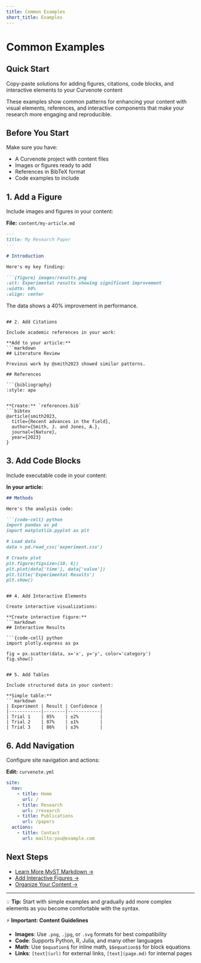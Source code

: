 ```yaml
---
title: Common Examples
short_title: Examples
---
```


# Common Examples

## Quick Start
Copy-paste solutions for adding figures, citations, code blocks, and interactive elements to your Curvenote content

These examples show common patterns for enhancing your content with visual elements, references, and interactive components that make your research more engaging and reproducible.

## Before You Start

Make sure you have:
- A Curvenote project with content files
- Images or figures ready to add
- References in BibTeX format
- Code examples to include

## 1. Add a Figure

Include images and figures in your content:

**File:** `content/my-article.md`

```markdown
---
title: My Research Paper
---

# Introduction

Here's my key finding:

```{figure} images/results.png
:alt: Experimental results showing significant improvement
:width: 60%
:align: center
```

The data shows a 40% improvement in performance.
```

## 2. Add Citations

Include academic references in your work:

**Add to your article:**
```markdown
## Literature Review

Previous work by @smith2023 showed similar patterns.

## References

```{bibliography}
:style: apa
```
```

**Create:** `references.bib`
```bibtex
@article{smith2023,
  title={Recent advances in the field},
  author={Smith, J. and Jones, A.},
  journal={Nature},
  year={2023}
}
```

## 3. Add Code Blocks

Include executable code in your content:

**In your article:**
```markdown
## Methods

Here's the analysis code:

```{code-cell} python
import pandas as pd
import matplotlib.pyplot as plt

# Load data
data = pd.read_csv('experiment.csv')

# Create plot
plt.figure(figsize=(10, 6))
plt.plot(data['time'], data['value'])
plt.title('Experimental Results')
plt.show()
```
```

## 4. Add Interactive Elements

Create interactive visualizations:

**Create interactive figure:**
```markdown
## Interactive Results

```{code-cell} python
import plotly.express as px

fig = px.scatter(data, x='x', y='y', color='category')
fig.show()
```
```

## 5. Add Tables

Include structured data in your content:

**Simple table:**
```markdown
| Experiment | Result | Confidence |
|------------|--------|------------|
| Trial 1    | 85%    | ±2%        |
| Trial 2    | 87%    | ±1%        |
| Trial 3    | 86%    | ±3%        |
```

## 6. Add Navigation

Configure site navigation and actions:

**Edit:** `curvenote.yml`
```yaml
site:
  nav:
    - title: Home
      url: /
    - title: Research
      url: /research
    - title: Publications
      url: /papers
  actions:
    - title: Contact
      url: mailto:you@example.com
```

## Next Steps

- [Learn More MyST Markdown →](../authoring/writing-markdown-myst-jupyter.md)
- [Add Interactive Figures →](../authoring/interactive-figures.md)
- [Organize Your Content →](../authoring/organize-content.md)

---

💡 **Tip:** Start with simple examples and gradually add more complex elements as you become comfortable with the syntax.

⚡ **Important: Content Guidelines**

- **Images**: Use `.png`, `.jpg`, or `.svg` formats for best compatibility
- **Code**: Supports Python, R, Julia, and many other languages
- **Math**: Use `$equation$` for inline math, `$$equation$$` for block equations
- **Links**: `[text](url)` for external links, `[text](page.md)` for internal pages
